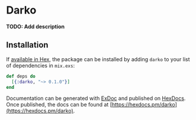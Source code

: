 # Darko

**TODO: Add description**

## Installation

If [available in Hex](https://hex.pm/docs/publish), the package can be installed
by adding `darko` to your list of dependencies in `mix.exs`:

```elixir
def deps do
  [{:darko, "~> 0.1.0"}]
end
```

Documentation can be generated with [ExDoc](https://github.com/elixir-lang/ex_doc)
and published on [HexDocs](https://hexdocs.pm). Once published, the docs can
be found at [https://hexdocs.pm/darko](https://hexdocs.pm/darko).

